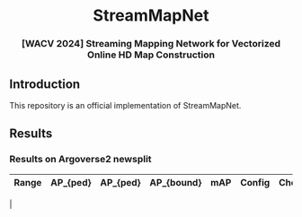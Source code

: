 <div align="center">
<h1>StreamMapNet</h1>
<h3>[WACV 2024] Streaming Mapping Network for Vectorized Online HD Map Construction</h3>
</div>

## Introduction
This repository is an official implementation of StreamMapNet.

## Results

### Results on Argoverse2 newsplit
| Range | AP_{ped} | AP_{ped}| AP_{bound} | mAP | Config | Checkpoint |
| :---: |   :---:  |  :---:  | :---:      |:---:|:---:   | :---:      |
|
